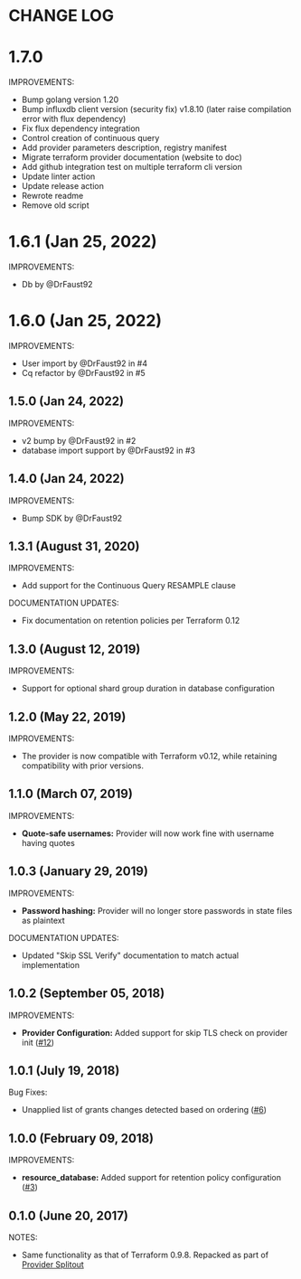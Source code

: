 # CHANGE LOG

# 1.7.0

IMPROVEMENTS:

* Bump golang version 1.20
* Bump influxdb client version (security fix) v1.8.10 (later raise compilation error with flux dependency)
* Fix flux dependency integration
* Control creation of continuous query
* Add provider parameters description, registry manifest
* Migrate terraform provider documentation (website to doc)
* Add github integration test on multiple terraform cli version
* Update linter action
* Update release action
* Rewrote readme
* Remove old script


# 1.6.1 (Jan 25, 2022)

IMPROVEMENTS:

* Db by @DrFaust92

# 1.6.0 (Jan 25, 2022)

IMPROVEMENTS:

* User import by @DrFaust92 in #4
* Cq refactor by @DrFaust92 in #5

## 1.5.0 (Jan 24, 2022)

IMPROVEMENTS:

* v2 bump by @DrFaust92 in #2
* database import support by @DrFaust92 in #3

## 1.4.0 (Jan 24, 2022)

IMPROVEMENTS:

* Bump SDK by @DrFaust92

## 1.3.1 (August 31, 2020)

IMPROVEMENTS:

* Add support for the Continuous Query RESAMPLE clause

DOCUMENTATION UPDATES:

* Fix documentation on retention policies per Terraform 0.12

## 1.3.0 (August 12, 2019)

IMPROVEMENTS:

* Support for optional shard group duration in database configuration

## 1.2.0 (May 22, 2019)

IMPROVEMENTS:

* The provider is now compatible with Terraform v0.12, while retaining compatibility with prior versions.

## 1.1.0 (March 07, 2019)

IMPROVEMENTS:

* **Quote-safe usernames:** Provider will now work fine with username having quotes

## 1.0.3 (January 29, 2019)

IMPROVEMENTS:

* **Password hashing:** Provider will no longer store passwords in state files as plaintext

DOCUMENTATION UPDATES:

* Updated "Skip SSL Verify" documentation to match actual implementation

## 1.0.2 (September 05, 2018)

IMPROVEMENTS:

* **Provider Configuration:** Added support for skip TLS check on provider init ([#12](https://github.com/terraform-providers/terraform-provider-influxdb/issues/11))

## 1.0.1 (July 19, 2018)

Bug Fixes:

* Unapplied list of grants changes detected based on ordering ([#6](https://github.com/terraform-providers/terraform-provider-influxdb/issues/6))

## 1.0.0 (February 09, 2018)

IMPROVEMENTS:

* **resource_database:** Added support for retention policy configuration ([#3](https://github.com/terraform-providers/terraform-provider-influxdb/issues/3))

## 0.1.0 (June 20, 2017)

NOTES:

* Same functionality as that of Terraform 0.9.8. Repacked as part of [Provider Splitout](https://www.hashicorp.com/blog/upcoming-provider-changes-in-terraform-0-10/)
